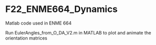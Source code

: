 # F22_ENME664_Dynamics
Matlab code used in ENME 664 

Run EulerAngles_from_O_DA_V2.m in MATLAB to plot and animate the orientation matrices
